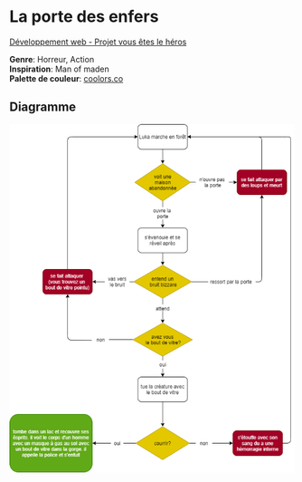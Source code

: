 # La porte des enfers
[ Développement web - Projet vous êtes le héros](https://smnarnold.com/projets/vous-etes-le-heros)

**Genre**: Horreur, Action
<br />
**Inspiration**: Man of maden
<br />
**Palette de couleur**: [coolors.co](https://coolors.co/c969bb-b961d9-8f55d6-6d58d7-3a3ccf-160059-ff0000-140000)

## Diagramme

![diagramme](/boustany_jessica_vous-etes-le-heros_582-324MO/assets/synospsis.png)
